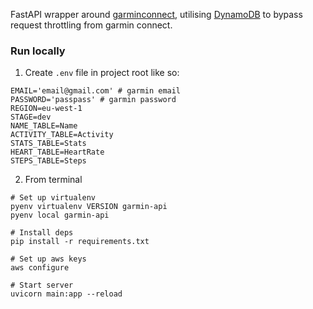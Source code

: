 FastAPI wrapper around [garminconnect](https://github.com/cyberjunky/python-garminconnect), utilising [DynamoDB](https://aws.amazon.com/dynamodb/) to bypass request throttling from garmin connect.

### Run locally

1. Create `.env` file in project root like so:

```
EMAIL='email@gmail.com' # garmin email
PASSWORD='passpass' # garmin password
REGION=eu-west-1
STAGE=dev
NAME_TABLE=Name
ACTIVITY_TABLE=Activity
STATS_TABLE=Stats
HEART_TABLE=HeartRate
STEPS_TABLE=Steps
```

2. From terminal

```
# Set up virtualenv
pyenv virtualenv VERSION garmin-api
pyenv local garmin-api

# Install deps
pip install -r requirements.txt

# Set up aws keys
aws configure

# Start server
uvicorn main:app --reload
```

